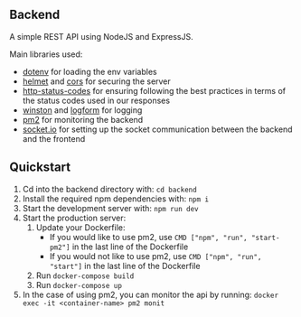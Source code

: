 ## Backend

A simple REST API using NodeJS and ExpressJS.

Main libraries used:

- [dotenv](https://www.npmjs.com/package/dotenv) for loading the env variables
- [helmet](https://www.npmjs.com/package/helmet) and [cors](https://www.npmjs.com/package/cors) for securing the server
- [http-status-codes](https://www.npmjs.com/package/http-status-codes) for ensuring following the best practices in terms of the status codes used in our responses
- [winston](https://www.npmjs.com/package/winston) and [logform](https://www.npmjs.com/package/logform) for logging
- [pm2](https://pm2.keymetrics.io/) for monitoring the backend
- [socket.io](https://socket.io/) for setting up the socket communication between the backend and the frontend

## Quickstart

1. Cd into the backend directory with: `cd backend`
2. Install the required npm dependencies with: `npm i`
3. Start the development server with: `npm run dev`
4. Start the production server:
   1. Update your Dockerfile:
      - If you would like to use pm2, use `CMD ["npm", "run", "start-pm2"]` in the last line of the Dockerfile
      - If you would not like to use pm2, use `CMD ["npm", "run", "start"]` in the last line of the Dockerfile
   2. Run `docker-compose build`
   3. Run `docker-compose up`
5. In the case of using pm2, you can monitor the api by running:
   `docker exec -it <container-name> pm2 monit`
